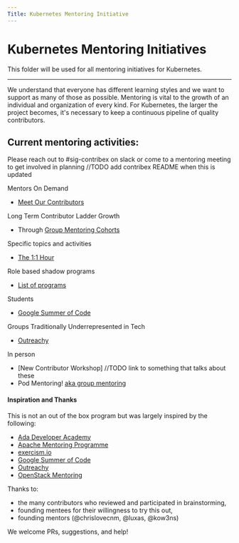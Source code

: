 ```yaml
---
Title: Kubernetes Mentoring Initiative
---
```


# Kubernetes Mentoring Initiatives

This folder will be used for all mentoring initiatives for Kubernetes.

---

We understand that everyone has different learning styles and we want to support as many of those as possible. Mentoring is vital to the growth of an individual and organization of every kind. For Kubernetes, the larger the project becomes, it's necessary to keep a continuous pipeline of quality contributors.

## Current mentoring activities:
Please reach out to #sig-contribex on slack or come to a mentoring meeting to get involved in planning //TODO add contribex README when this is updated

Mentors On Demand  
* [Meet Our Contributors](/mentoring/meet-our-contributors.md)

Long Term Contributor Ladder Growth  
* Through [Group Mentoring Cohorts](/mentoring/programs/group-mentoring.md)

Specific topics and activities  
* [The 1:1 Hour](/mentoring/programs/the1-on-1hour.md)

Role based shadow programs    
* [List of programs](/mentoring/programs/shadow-roles.md)

Students
* [Google Summer of Code](/mentoring/programs/google-summer-of-code.md)

Groups Traditionally Underrepresented in Tech
* [Outreachy](/mentoring/programs/outreachy.md)

In person
* [New Contributor Workshop] //TODO link to something that talks about these
* Pod Mentoring! [aka group mentoring](/mentoring/programs/mentoring-events)

#### Inspiration and Thanks
This is not an out of the box program but was largely inspired by the following:  
* [Ada Developer Academy](https://adadevelopersacademy.org/)  
* [Apache Mentoring Programme](https://community.apache.org/mentoringprogramme.html)
* [exercism.io](https://github.com/OperationCode/exercism-io-mentoring)
* [Google Summer of Code](https://developers.google.com/open-source/gsoc/)  
* [Outreachy](https://www.outreachy.org/)
* [OpenStack Mentoring](https://wiki.openstack.org/wiki/Mentoring)

Thanks to:  
* the many contributors who reviewed and participated in brainstorming,  
* founding mentees for their willingness to try this out,  
* founding mentors (@chrislovecnm, @luxas, @kow3ns)

We welcome PRs, suggestions, and help!
